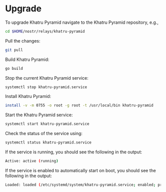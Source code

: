 # Upgrade

To upgrade Khatru Pyramid navigate to the Khatru Pyramid repository, e.g.,

```bash
cd $HOME/nostr/relays/khatru-pyramid
```

Pull the changes:

```bash
git pull
```

Build Khatru Pyramid:

```bash
go build
```

Stop the current Khatru Pyramid service:

```bash
systemctl stop khatru-pyramid.service
```

Install Khatru Pyramid:

```bash
install -v -m 0755 -o root -g root -t /usr/local/bin khatru-pyramid
```

Start the Khatru Pyramid service:

```bash
systemctl start khatru-pyramid.service
```

Check the status of the service using:

```bash
systemctl status khatru-pyramid.service
```

If the service is running, you should see the following in the output:

```bash
Active: active (running)
```

If the service is enabled to automatically start on boot, you should see the following in the output:

```bash
Loaded: loaded (/etc/systemd/system/khatru-pyramid.service; enabled; preset: enabled)
```

